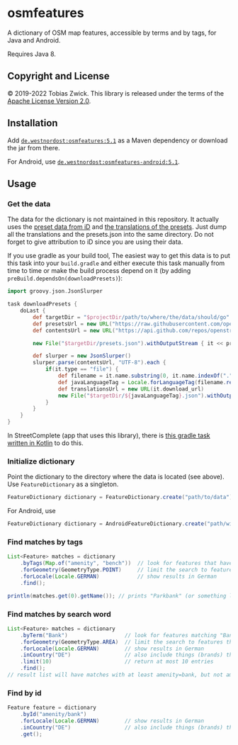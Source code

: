 # osmfeatures

A dictionary of OSM map features, accessible by terms and by tags, for Java and Android.

Requires Java 8.

## Copyright and License

© 2019-2022 Tobias Zwick. This library is released under the terms of the [Apache License Version 2.0](http://www.apache.org/licenses/LICENSE-2.0.txt).

## Installation

Add [`de.westnordost:osmfeatures:5.1`](https://mvnrepository.com/artifact/de.westnordost/osmfeatures/5.1) as a Maven dependency or download the jar from there.

For Android, use [`de.westnordost:osmfeatures-android:5.1`](https://mvnrepository.com/artifact/de.westnordost/osmfeatures-android/5.1).

## Usage

### Get the data

The data for the dictionary is not maintained in this repository.
It actually uses the [preset data from iD](https://github.com/openstreetmap/id-tagging-schema/blob/main/dist/presets.json) and [the translations of the presets](https://github.com/openstreetmap/id-tagging-schema/tree/main/dist/translations).
Just dump all the translations and the presets.json into the same directory.
Do not forget to give attribution to iD since you are using their data.

If you use gradle as your build tool, The easiest way to get this data is to put this task into your `build.gradle` and either execute this task manually from time to time or make the build process depend on it (by adding `preBuild.dependsOn(downloadPresets)`):

```groovy
import groovy.json.JsonSlurper

task downloadPresets {
    doLast {
        def targetDir = "$projectDir/path/to/where/the/data/should/go"
        def presetsUrl = new URL("https://raw.githubusercontent.com/openstreetmap/id-tagging-schema/main/dist/presets.json")
        def contentsUrl = new URL("https://api.github.com/repos/openstreetmap/id-tagging-schema/contents/dist/translations")

        new File("$targetDir/presets.json").withOutputStream { it << presetsUrl.openStream() }

        def slurper = new JsonSlurper()
        slurper.parse(contentsUrl, "UTF-8").each {
            if(it.type == "file") {
                def filename = it.name.substring(0, it.name.indexOf("."))
                def javaLanguageTag = Locale.forLanguageTag(filename.replace('@','-')).toLanguageTag()
                def translationsUrl = new URL(it.download_url)
                new File("$targetDir/${javaLanguageTag}.json").withOutputStream { it << translationsUrl.openStream() }
            }
        }
    }
}
```

In StreetComplete (app that uses this library), there is [this gradle task written in Kotlin](https://github.com/streetcomplete/StreetComplete/blob/master/buildSrc/src/main/java/UpdatePresetsTask.kt) to do this.

### Initialize dictionary

Point the dictionary to the directory where the data is located (see above). Use `FeatureDictionary` as a singleton.
```java
FeatureDictionary dictionary = FeatureDictionary.create("path/to/data"));
```

For Android, use
```java
FeatureDictionary dictionary = AndroidFeatureDictionary.create("path/within/assets/folder/to/data"));
```

### Find matches by tags
```java
List<Feature> matches = dictionary
    .byTags(Map.of("amenity", "bench"))  // look for features that have the given tags
    .forGeometry(GeometryType.POINT)     // limit the search to features that may be points
    .forLocale(Locale.GERMAN)            // show results in German
    .find();

println(matches.get(0).getName()); // prints "Parkbank" (or something like this)
```

### Find matches by search word

```java
List<Feature> matches = dictionary
    .byTerm("Bank")                  // look for features matching "Bank"
    .forGeometry(GeometryType.AREA)  // limit the search to features that may be areas
    .forLocale(Locale.GERMAN)        // show results in German
    .inCountry("DE")                 // also include things (brands) that only exist in Germany
    .limit(10)                       // return at most 10 entries
    .find();
// result list will have matches with at least amenity=bank, but not amenity=bench because it is a point-feature
```

### Find by id

```java
Feature feature = dictionary
    .byId("amenity/bank")
    .forLocale(Locale.GERMAN)        // show results in German
    .inCountry("DE")                 // also include things (brands) that only exist in Germany
    .get();
```